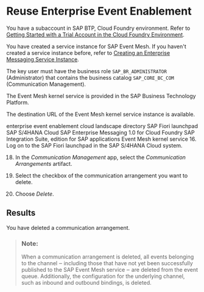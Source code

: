 <!-- loio5f9d612be915458ea22e611e91e5d57e -->

# Reuse Enterprise Event Enablement

You have a subaccount in SAP BTP, Cloud Foundry environment. Refer to [Getting Started with a Trial Account in the Cloud Foundry Environment](https://help.sap.com/docs/BTP/65de2977205c403bbc107264b8eccf4b/e50ab7b423f04a8db301d7678946626e.html).

You have created a service instance for SAP Event Mesh. If you haven't created a service instance before, refer to [Creating an Enterprise Messaging Service Instance](https://help.sap.com/viewer/bf82e6b26456494cbdd197057c09979f/Cloud/en-US/d0483a9e38434f23a4579d6fcc72654b.html).

The key user must have the business role `SAP_BR_ADMINISTRATOR` \(Administrator\) that contains the business catalog `SAP_CORE_BC_COM` \(Communication Management\).

The Event Mesh kernel service is provided in the SAP Business Technology Platform.

The destination URL of the Event Mesh kernel service instance is available.

 enterprise event enablement cloud landscape directory SAP Fiori launchpad SAP S/4HANA Cloud SAP Enterprise Messaging 1.0 for Cloud Foundry SAP Integration Suite, edition for SAP applications Event Mesh kernel service 16. Log on to the SAP Fiori launchpad in the SAP S/4HANA Cloud system.

 18. In the *Communication Management* app, select the *Communication Arrangements* artifact.

 20. Select the checkbox of the communication arrangement you want to delete.

 22. Choose *Delete*.

 



<a name="loio5f9d612be915458ea22e611e91e5d57e__result_rpj_zrn_fwb"/>

## Results

You have deleted a communication arrangement.

> ### Note:  
> When a communication arrangement is deleted, all events belonging to the channel ‒ including those that have not yet been successfully published to the SAP Event Mesh service ‒ are deleted from the event queue. Additionally, the configuration for the underlying channel, such as inbound and outbound bindings, is deleted.

